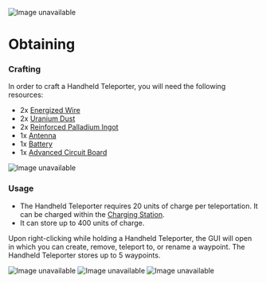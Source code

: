 ![Image unavailable](https://i.imgur.com/XTs75cn.png)

# Obtaining

### Crafting

In order to craft a Handheld Teleporter, you will need the following resources:

* 2x [Energized Wire](Energized-Wire)
* 2x [Uranium Dust](Uranium-Dust)
* 2x [Reinforced Palladium Ingot](Reinforced-Palladium-Ingot)
* 1x [Antenna](Antenna)
* 1x [Battery](Battery)
* 1x [Advanced Circuit Board](Advanced-Circuit-Board)

![Image unavailable](https://i.imgur.com/abzJQq0.png)

### Usage

* The Handheld Teleporter requires 20 units of charge per teleportation. It can be charged within the [Charging Station](Charging-Station).
* It can store up to 400 units of charge.

Upon right-clicking while holding a Handheld Teleporter, the GUI will open in which you can create, remove, teleport to, or rename a waypoint. The Handheld Teleporter stores up to 5 waypoints.

![Image unavailable](https://i.imgur.com/YhXmikN.png)
![Image unavailable](https://i.imgur.com/UnCb1O1.png)
![Image unavailable](https://i.imgur.com/yUvRszi.png)